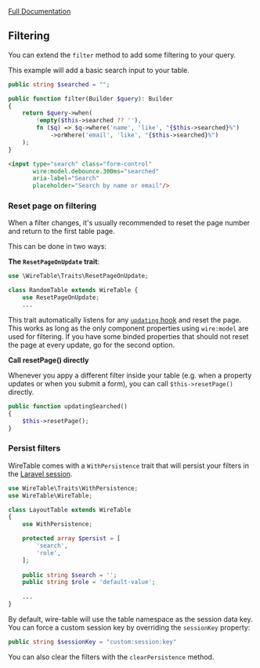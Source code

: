 [Full Documentation](./README.md)

## Filtering

You can extend the `filter` method to add some filtering to your query.

This example will add a basic search input to your table.

```php
public string $searched = "";

public function filter(Builder $query): Builder
{
    return $query->when(
        !empty($this->searched ?? ''),
        fn ($q) => $q->where('name', 'like', "{$this->searched}%")
            ->orWhere('email', 'like', "{$this->searched}%")
    );
}
```

```html
<input type="search" class="form-control"
       wire:model.debounce.300ms="searched"
       aria-label="Search"
       placeholder="Search by name or email"/>
```

### Reset page on filtering

When a filter changes, it's usually recommended to reset the page number and return to the first table page.

This can be done in two ways:

**The `ResetPageOnUpdate` trait**:

```php
use \WireTable\Traits\ResetPageOnUpdate;

class RandomTable extends WireTable {
    use ResetPageOnUpdate;
    ...
```

This trait automatically listens for any [`updating` hook](https://laravel-livewire.com/docs/2.x/lifecycle-hooks) and
reset the page. This works as long as the only component properties using `wire:model` are used for filtering. If you
have some binded properties that should not reset the page at every update, go for the second option.

**Call resetPage() directly**

Whenever you appy a different filter inside your table (e.g. when a property updates or when you submit a form), you can
call `$this->resetPage()` directly.

```php
public function updatingSearched() 
{
    $this->resetPage();
}
```

### Persist filters

WireTable comes with a `WithPersistence` trait that will persist your filters in
the [Laravel session](https://laravel.com/docs/session).

```php
use WireTable\Traits\WithPersistence;
use WireTable\WireTable;

class LayoutTable extends WireTable
{
    use WithPersistence;

    protected array $persist = [
        'search',
        'role',
    ];
    
    public string $search = '';
    public string $role = 'default-value';
    
    ...
}
```

By default, wire-table will use the table namespace as the session data key. You can force a custom session key by
overriding the `sessionKey` property:

```php
public string $sessionKey = "custom:session:key"
```

You can also clear the filters with the `clearPersistence` method.
